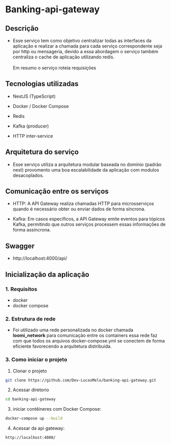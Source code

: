 # Banking-api-gateway

## Descrição

- Esse serviço tem como objetivo centralizar todas as interfaces da aplicação e realizar a chamada para cada serviço correspondente seja por http ou mensageria, devido a essa abordagem o serviço também centraliza o cache de aplicação utilizando redis. <br><br> 
Em resumo o serviço roteia requisições 

## Tecnologias utilizadas

- NestJS (TypeScript)

- Docker / Docker Compose

- Redis

- Kafka (producer)

- HTTP inter-service  

## Arquitetura do serviço

- Esse serviço utiliza a arquitetura modular baseada no domínio (padrão nest) provomento uma boa escalabilidade da aplicação com modulos desacoplados. 

## Comunicação entre os serviços

- HTTP: A API Gateway realiza chamadas HTTP para microsserviços quando é necessário obter ou enviar dados de forma síncrona.

- Kafka: Em casos específicos, a API Gateway emite eventos para tópicos Kafka, permitindo que outros serviços processem essas informações de forma assíncrona.

 ## Swagger

  - http://localhost:4000/api/

## Inicialização da aplicação 
 
### 1. Requisitos  
 - docker
 - docker compose
### 2. Estrutura de rede
 - Foi utilizado uma rede personalizada no docker chamada <strong> loomi_network</strong> para comunicação entre os containers essa rede faz com que todos os arquivos docker-compose.yml se conectem de forma eficiente favorecendo a arquitetura distribuida.  
 
### 3. Como iniciar o projeto

 1. Clonar o projeto

  ```bash
  git clone https://github.com/Dev-LucasMelo/banking-api-gateway.git
  ```
 2. Acessar diretorio 
  
  ```bash
  cd banking-api-gateway
  ```

3. iniciar contêineres com Docker Compose:
 
  ```bash
  docker-compose up --build
  ```

4. Acessar da api gateway: 

  ```bash
  http://localhost:4000/
  ```

